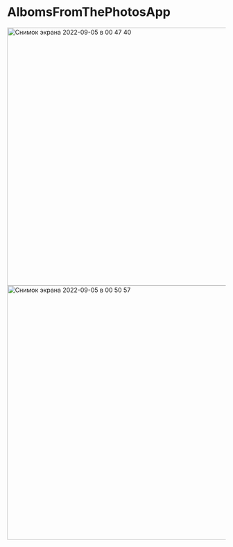 # AlbomsFromThePhotosApp
<img width="595" alt="Снимок экрана 2022-09-05 в 00 47 40" src="https://user-images.githubusercontent.com/105241367/188334867-cf048975-c1d8-4ae1-84f0-fda47832a111.png">
<img width="587" alt="Снимок экрана 2022-09-05 в 00 50 57" src="https://user-images.githubusercontent.com/105241367/188334868-ae5f40a3-f694-4c1e-a69b-00e7515af9c7.png">

